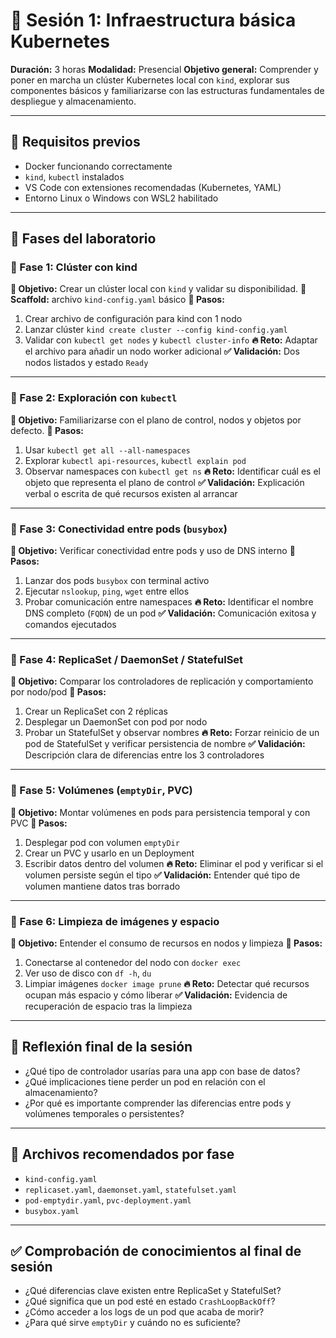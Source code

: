 # 🧭 Sesión 1: Infraestructura básica Kubernetes

**Duración:** 3 horas
**Modalidad:** Presencial
**Objetivo general:** Comprender y poner en marcha un clúster Kubernetes local con `kind`, explorar sus componentes básicos y familiarizarse con las estructuras fundamentales de despliegue y almacenamiento.

---

## 🔧 Requisitos previos

* Docker funcionando correctamente
* `kind`, `kubectl` instalados
* VS Code con extensiones recomendadas (Kubernetes, YAML)
* Entorno Linux o Windows con WSL2 habilitado

---

## 🔬 Fases del laboratorio

### 🔹 Fase 1: Clúster con kind

**🎯 Objetivo:** Crear un clúster local con `kind` y validar su disponibilidad.
**🧱 Scaffold:** archivo `kind-config.yaml` básico
**🧭 Pasos:**

1. Crear archivo de configuración para kind con 1 nodo
2. Lanzar clúster `kind create cluster --config kind-config.yaml`
3. Validar con `kubectl get nodes` y `kubectl cluster-info`
   **🔥 Reto:** Adaptar el archivo para añadir un nodo worker adicional
   **✅ Validación:** Dos nodos listados y estado `Ready`

---

### 🔹 Fase 2: Exploración con `kubectl`

**🎯 Objetivo:** Familiarizarse con el plano de control, nodos y objetos por defecto.
**🧭 Pasos:**

1. Usar `kubectl get all --all-namespaces`
2. Explorar `kubectl api-resources`, `kubectl explain pod`
3. Observar namespaces con `kubectl get ns`
   **🔥 Reto:** Identificar cuál es el objeto que representa el plano de control
   **✅ Validación:** Explicación verbal o escrita de qué recursos existen al arrancar

---

### 🔹 Fase 3: Conectividad entre pods (`busybox`)

**🎯 Objetivo:** Verificar conectividad entre pods y uso de DNS interno
**🧭 Pasos:**

1. Lanzar dos pods `busybox` con terminal activo
2. Ejecutar `nslookup`, `ping`, `wget` entre ellos
3. Probar comunicación entre namespaces
   **🔥 Reto:** Identificar el nombre DNS completo (`FQDN`) de un pod
   **✅ Validación:** Comunicación exitosa y comandos ejecutados

---

### 🔹 Fase 4: ReplicaSet / DaemonSet / StatefulSet

**🎯 Objetivo:** Comparar los controladores de replicación y comportamiento por nodo/pod
**🧭 Pasos:**

1. Crear un ReplicaSet con 2 réplicas
2. Desplegar un DaemonSet con pod por nodo
3. Probar un StatefulSet y observar nombres
   **🔥 Reto:** Forzar reinicio de un pod de StatefulSet y verificar persistencia de nombre
   **✅ Validación:** Descripción clara de diferencias entre los 3 controladores

---

### 🔹 Fase 5: Volúmenes (`emptyDir`, PVC)

**🎯 Objetivo:** Montar volúmenes en pods para persistencia temporal y con PVC
**🧭 Pasos:**

1. Desplegar pod con volumen `emptyDir`
2. Crear un PVC y usarlo en un Deployment
3. Escribir datos dentro del volumen
   **🔥 Reto:** Eliminar el pod y verificar si el volumen persiste según el tipo
   **✅ Validación:** Entender qué tipo de volumen mantiene datos tras borrado

---

### 🔹 Fase 6: Limpieza de imágenes y espacio

**🎯 Objetivo:** Entender el consumo de recursos en nodos y limpieza
**🧭 Pasos:**

1. Conectarse al contenedor del nodo con `docker exec`
2. Ver uso de disco con `df -h`, `du`
3. Limpiar imágenes `docker image prune`
   **🔥 Reto:** Detectar qué recursos ocupan más espacio y cómo liberar
   **✅ Validación:** Evidencia de recuperación de espacio tras la limpieza

---

## 🧠 Reflexión final de la sesión

* ¿Qué tipo de controlador usarías para una app con base de datos?
* ¿Qué implicaciones tiene perder un pod en relación con el almacenamiento?
* ¿Por qué es importante comprender las diferencias entre pods y volúmenes temporales o persistentes?

---

## 📁 Archivos recomendados por fase

* `kind-config.yaml`
* `replicaset.yaml`, `daemonset.yaml`, `statefulset.yaml`
* `pod-emptydir.yaml`, `pvc-deployment.yaml`
* `busybox.yaml`

---

## ✅ Comprobación de conocimientos al final de sesión

* ¿Qué diferencias clave existen entre ReplicaSet y StatefulSet?
* ¿Qué significa que un pod esté en estado `CrashLoopBackOff`?
* ¿Cómo acceder a los logs de un pod que acaba de morir?
* ¿Para qué sirve `emptyDir` y cuándo no es suficiente?

